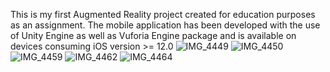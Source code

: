 This is my first Augmented Reality project created for education purposes as an assignment.
The mobile application has been developed with the use of Unity Engine as well as Vuforia Engine package and is available on devices consuming iOS version >= 12.0
![IMG_4449](https://user-images.githubusercontent.com/46380588/151718262-d7ccf83d-3989-4d45-8945-1d6e862e35a3.png)
![IMG_4450](https://user-images.githubusercontent.com/46380588/151718264-b1eadbbb-a498-4334-b1c4-96e667e03a80.png)
![IMG_4459](https://user-images.githubusercontent.com/46380588/151718266-dc7638a7-972d-4226-91d7-98060ac86b94.png)
![IMG_4462](https://user-images.githubusercontent.com/46380588/151718268-ac956699-dcb1-4f94-8a18-0d3ab607568f.png)
![IMG_4464](https://user-images.githubusercontent.com/46380588/151718271-386082ce-feaa-407b-bb6f-3ffb604072a1.png)
